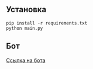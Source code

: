 ## Установка
```shell
pip install -r requirements.txt
python main.py
```

## Бот
[Ссылка на бота](https://t.me/Bot_Encyclopedia_Bot)